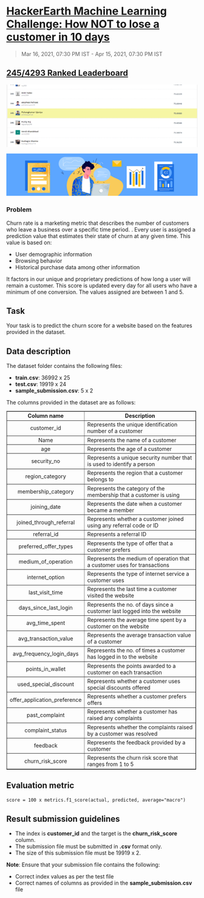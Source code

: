 # [HackerEarth Machine Learning Challenge: How NOT to lose a customer in 10 days](https://www.hackerearth.com/challenges/competitive/hackerearth-machine-learning-challenge-predict-customer-churn/)
> Mar 16, 2021, 07:30 PM IST - Apr 15, 2021, 07:30 PM IST

## [245/4293 Ranked Leaderboard](https://www.hackerearth.com/challenges/competitive/hackerearth-machine-learning-challenge-predict-customer-churn/leaderboard/predict-the-churn-risk-rate-11-fb7a760d/page/5/)


![leaderboard](./images/my_leaderboard.png)

![feature image](./images/9e1b58908b-Cover_Customer_Churn_New.png)

<div class="">

### Problem

<div class="description"><p>Churn rate is a marketing metric that describes the number of customers who leave a business over a specific time period.&nbsp;.&nbsp;Every user is assigned a prediction value that estimates their state of churn at any given time. This value is based on:</p>

<ul>
	<li>User demographic information</li>
	<li>Browsing behavior</li>
	<li>Historical purchase data among other information</li>
</ul>

<p>It factors in our unique and proprietary predictions of how long a user will remain a customer. This score is updated every day for all users who have a minimum of one conversion. The values assigned are between 1 and 5.</p>

<h2><strong>Task</strong></h2>

<p>Your task is to predict the churn score for a website based on the features provided in the dataset.</p>

<h2><strong>Data description</strong></h2>

<p>The dataset folder contains the following files:</p>

<ul>
	<li><strong>train.csv</strong>: 36992 x 25</li>
	<li><strong>test.csv</strong>: 19919 x 24</li>
	<li><strong>sample_submission.csv</strong>: 5 x 2</li>
</ul>

<p>The columns provided in the dataset are as follows:</p>

<table border="1" style="width:500px">
	<tbody>
		<tr>
			<td style="text-align:center; width:157px"><strong>Column name</strong></td>
			<td style="text-align:center; width:327px"><strong>Description</strong></td>
		</tr>
		<tr>
			<td style="text-align:center; width:157px">customer_id</td>
			<td style="width:327px">Represents the unique identification number of a customer</td>
		</tr>
		<tr>
			<td style="text-align:center; width:157px">Name</td>
			<td style="width:327px">Represents the name of a customer</td>
		</tr>
		<tr>
			<td style="text-align:center; width:157px">age</td>
			<td style="width:327px">Represents the age of a customer</td>
		</tr>
		<tr>
			<td style="text-align:center; width:157px">security_no</td>
			<td style="width:327px">Represents a unique security number that is used to identify a person</td>
		</tr>
		<tr>
			<td style="text-align:center; width:157px">region_category</td>
			<td style="width:327px">Represents the region that a customer belongs to&nbsp;</td>
		</tr>
		<tr>
			<td style="text-align:center; width:157px">membership_category</td>
			<td style="width:327px">Represents the category of the membership that a customer is using</td>
		</tr>
		<tr>
			<td style="text-align:center; width:157px">joining_date</td>
			<td style="width:327px">Represents the date when a customer became a member&nbsp;</td>
		</tr>
		<tr>
			<td style="text-align:center; width:157px">joined_through_referral</td>
			<td style="width:327px">Represents whether a customer joined using any referral code or ID</td>
		</tr>
		<tr>
			<td style="text-align:center; width:157px">referral_id</td>
			<td style="width:327px">Represents a referral ID</td>
		</tr>
		<tr>
			<td style="text-align:center; width:157px">preferred_offer_types</td>
			<td style="width:327px">Represents the type of offer that a customer prefers</td>
		</tr>
		<tr>
			<td style="text-align:center; width:157px">medium_of_operation</td>
			<td style="width:327px">Represents the medium of operation that a customer uses for transactions</td>
		</tr>
		<tr>
			<td style="text-align:center; width:157px">internet_option</td>
			<td style="width:327px">Represents the type of internet service a customer uses</td>
		</tr>
		<tr>
			<td style="text-align:center; width:157px">last_visit_time</td>
			<td style="width:327px">Represents the last time a customer visited the website</td>
		</tr>
		<tr>
			<td style="text-align:center; width:157px">days_since_last_login</td>
			<td style="width:327px">Represents the no. of days since a customer last logged into the website</td>
		</tr>
		<tr>
			<td style="text-align:center; width:157px">avg_time_spent</td>
			<td style="width:327px">Represents the average time spent by a customer on the website</td>
		</tr>
		<tr>
			<td style="text-align:center; width:157px">avg_transaction_value</td>
			<td style="width:327px">Represents the average transaction value of a customer</td>
		</tr>
		<tr>
			<td style="text-align:center; width:157px">avg_frequency_login_days</td>
			<td style="width:327px">Represents the no. of times a customer has logged in to the website</td>
		</tr>
		<tr>
			<td style="text-align:center; width:157px">points_in_wallet</td>
			<td style="width:327px">Represents the points awarded to a customer on each transaction&nbsp;</td>
		</tr>
		<tr>
			<td style="text-align:center; width:157px">used_special_discount</td>
			<td style="width:327px">Represents whether a customer uses special discounts offered</td>
		</tr>
		<tr>
			<td style="text-align:center; width:157px">offer_application_preference</td>
			<td style="width:327px">Represents whether a customer prefers offers&nbsp;</td>
		</tr>
		<tr>
			<td style="text-align:center; width:157px">past_complaint</td>
			<td style="width:327px">Represents whether a customer has raised any complaints&nbsp;</td>
		</tr>
		<tr>
			<td style="text-align:center; width:157px">complaint_status</td>
			<td style="width:327px">Represents whether the complaints raised by a customer was resolved&nbsp;</td>
		</tr>
		<tr>
			<td style="text-align:center; width:157px">feedback</td>
			<td style="width:327px">Represents the feedback provided by a customer</td>
		</tr>
		<tr>
			<td style="text-align:center; width:157px">churn_risk_score</td>
			<td style="width:327px">Represents the churn risk score that ranges from 1 to 5</td>
		</tr>
	</tbody>
</table>

<h2><strong>Evaluation metric</strong></h2>

<pre class="prettyprint"><code>score = 100 x metrics.f1_score(actual, predicted, average="macro")</code></pre>

<h2><strong>Result submission guidelines</strong></h2>

<ul>
	<li>The index is <strong>customer_id</strong> and the target is the&nbsp;<strong>churn_risk_score</strong> column.&nbsp;</li>
	<li>The submission file must be submitted in <strong>.csv</strong> format only.</li>
	<li>The size of this submission file must be&nbsp;19919 x&nbsp;2.</li>
</ul>

<p><strong>Note</strong>: Ensure that your submission file contains the following:</p>

<ul>
	<li>Correct index values as per the test file</li>
	<li>Correct names of&nbsp;columns as provided in the <strong>sample_submission.csv</strong> file</li>
</ul></div></div>
